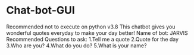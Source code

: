 # Chat-bot-GUI
Recommended not to execute on python v3.8
This chatbot gives you wonderful quotes everyday to make your day better!
Name of bot: JARVIS
Recommended Questions to ask:
 1.Tell me a quote
 2.Quote for the day
 3.Who are you?
 4.What do you do?
 5.What is your name?
